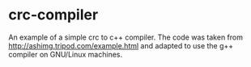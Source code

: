 crc-compiler
============

An example of a simple crc to c++ compiler. The code was taken from http://ashimg.tripod.com/example.html and adapted to use the g++ compiler on GNU/Linux machines.